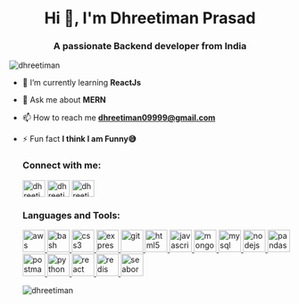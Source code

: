 <h1 align="center">Hi 👋, I'm Dhreetiman Prasad</h1>
<h3 align="center">A passionate Backend developer from India</h3>

<p align="left"> <img src="https://komarev.com/ghpvc/?username=dhreetiman&label=Profile%20views&color=0e75b6&style=flat" alt="dhreetiman" /> </p>

- 🌱 I’m currently learning **ReactJs**

- 💬 Ask me about **MERN**

- 📫 How to reach me **dhreetiman09999@gmail.com**

- ⚡ Fun fact **I think I am Funny😅**

    <h3 align="left">Connect with me:</h3>
    <p align="left">
        <a href="https://linkedin.com/in/dhreetiman-prasad-19a258211" target="blank"><img align="center"
                src="https://www.svgrepo.com/show/922/linkedin.svg"
                alt="dhreetiman-prasad-19a258211" height="30" width="40" /></a>
        <a href="https://www.hackerrank.com/dhreetiman09999" target="blank"><img align="center"
                src="https://cdn.worldvectorlogo.com/logos/hackerrank.svg"
                alt="dhreetiman09999" height="30" width="40" /></a>
        <a href="https://www.leetcode.com/dhreetiman09999" target="blank"><img align="center"
                src="https://www.svgrepo.com/show/306328/leetcode.svg"
                alt="dhreetiman09999" height="30" width="40" /></a>
    </p>

    <h3 align="left">Languages and Tools:</h3>
    <p align="left"> <a href="https://aws.amazon.com" target="_blank" rel="noreferrer"> <img
                src="https://upload.wikimedia.org/wikipedia/commons/thumb/9/93/Amazon_Web_Services_Logo.svg/1024px-Amazon_Web_Services_Logo.svg.png"
                alt="aws" width="40" height="40" /> </a> <a href="https://www.gnu.org/software/bash/" target="_blank"
            rel="noreferrer"> <img src="https://www.vectorlogo.zone/logos/gnu_bash/gnu_bash-icon.svg" alt="bash"
                width="40" height="40" /> </a> <a href="https://www.w3schools.com/css/" target="_blank"
            rel="noreferrer"> <img
                src="https://upload.wikimedia.org/wikipedia/commons/thumb/3/3d/CSS.3.svg/1200px-CSS.3.svg.png"
                alt="css3" width="40" height="40" /> </a> <a href="https://expressjs.com" target="_blank"
            rel="noreferrer"> <img
                src="https://w7.pngwing.com/pngs/925/447/png-transparent-express-js-node-js-javascript-mongodb-node-js-text-trademark-logo.png"
                alt="express" width="40" height="40" /> </a> <a href="https://git-scm.com/" target="_blank"
            rel="noreferrer"> <img src="https://www.vectorlogo.zone/logos/git-scm/git-scm-icon.svg" alt="git" width="40"
                height="40" /> </a> <a href="https://www.w3.org/html/" target="_blank" rel="noreferrer"> <img
                src="https://upload.wikimedia.org/wikipedia/commons/thumb/6/61/HTML5_logo_and_wordmark.svg/2048px-HTML5_logo_and_wordmark.svg.png"
                alt="html5" width="40" height="40" /> </a> <a
            href="https://developer.mozilla.org/en-US/docs/Web/JavaScript" target="_blank" rel="noreferrer"> <img
                src="https://upload.wikimedia.org/wikipedia/commons/thumb/9/99/Unofficial_JavaScript_logo_2.svg/2048px-Unofficial_JavaScript_logo_2.svg.png"
                alt="javascript" width="40" height="40" /> </a> <a href="https://www.mongodb.com/" target="_blank"
            rel="noreferrer"> <img
                src="https://www.svgviewer.dev/static-svgs/34566/mongodb.svg"
                alt="mongodb" width="40" height="40" /> </a> <a href="https://www.mysql.com/" target="_blank"
            rel="noreferrer"> <img
                src="https://icons-for-free.com/download-icon-development+logo+mysql+icon-1320184807686758112_512.png"
                alt="mysql" width="40" height="40" /> </a> <a href="https://nodejs.org" target="_blank"
            rel="noreferrer"> <img
                src="https://upload.wikimedia.org/wikipedia/commons/thumb/d/d9/Node.js_logo.svg/2560px-Node.js_logo.svg.png"
                alt="nodejs" width="40" height="40" /> </a> <a href="https://pandas.pydata.org/" target="_blank"
            rel="noreferrer"> <img
                src="https://upload.wikimedia.org/wikipedia/commons/thumb/2/22/Pandas_mark.svg/1200px-Pandas_mark.svg.png"
                alt="pandas" width="40" height="40" /> </a> <a href="https://postman.com" target="_blank"
            rel="noreferrer"> <img src="https://www.vectorlogo.zone/logos/getpostman/getpostman-icon.svg" alt="postman"
                width="40" height="40" /> </a> <a href="https://www.python.org" target="_blank" rel="noreferrer"> <img
                src="https://upload.wikimedia.org/wikipedia/commons/thumb/c/c3/Python-logo-notext.svg/1869px-Python-logo-notext.svg.png"
                alt="python" width="40" height="40" /> </a> <a href="https://reactjs.org/" target="_blank"
            rel="noreferrer"> <img
                src="https://upload.wikimedia.org/wikipedia/commons/thumb/a/a7/React-icon.svg/2300px-React-icon.svg.png"
                alt="react" width="40" height="40" /> </a> <a href="https://redis.io" target="_blank" rel="noreferrer">
            <img src="https://cdn.freebiesupply.com/logos/thumbs/2x/redis-logo.png"
                alt="redis" width="40" height="40" /> </a> </a> <a href="https://seaborn.pydata.org/" target="_blank"
            rel="noreferrer"> <img src="https://seaborn.pydata.org/_images/logo-mark-lightbg.svg" alt="seaborn"
                width="40" height="40" /> </a> </p>

    <p><img align="center" src="https://github-readme-streak-stats.herokuapp.com/?user=dhreetiman&" alt="dhreetiman" />
    </p>


